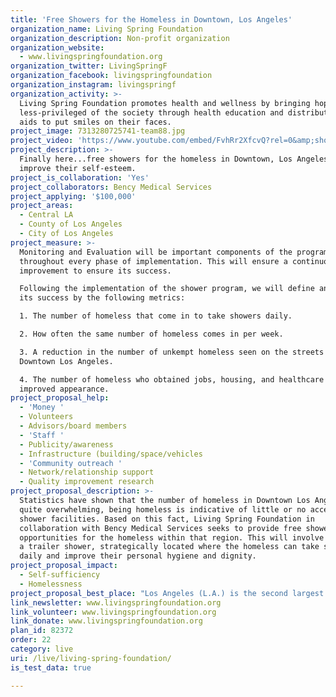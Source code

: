 ```yaml
---
title: 'Free Showers for the Homeless in Downtown, Los Angeles'
organization_name: Living Spring Foundation
organization_description: Non-profit organization
organization_website:
  - www.livingspringfoundation.org
organization_twitter: LivingSpringF
organization_facebook: livingspringfoundation
organization_instagram: livingspringf
organization_activity: >-
  Living Spring Foundation promotes health and wellness by bringing hope to the
  less-privileged of the society through health education and distribution of
  aids to put smiles on their faces.
project_image: 7313280725741-team88.jpg
project_video: 'https://www.youtube.com/embed/FvhRr2XfcvQ?rel=0&amp;showinfo=0'
project_description: >-
  Finally here...free showers for the homeless in Downtown, Los Angeles to
  improve their self-esteem.
project_is_collaboration: 'Yes'
project_collaborators: Bency Medical Services
project_applying: '$100,000'
project_areas:
  - Central LA
  - County of Los Angeles
  - City of Los Angeles
project_measure: >-
  Monitoring and Evaluation will be important components of the program
  throughout every phase of implementation. This will ensure a continuous
  improvement to ensure its success. 

  Following the implementation of the shower program, we will define and measure
  its success by the following metrics:

  1. The number of homeless that come in to take showers daily.

  2. How often the same number of homeless comes in per week.

  3. A reduction in the number of unkempt homeless seen on the streets of
  Downtown Los Angeles. 

  4. The number of homeless who obtained jobs, housing, and healthcare through
  improved appearance.
project_proposal_help:
  - 'Money '
  - Volunteers
  - Advisors/board members
  - 'Staff '
  - Publicity/awareness
  - Infrastructure (building/space/vehicles
  - 'Community outreach '
  - Network/relationship support
  - Quality improvement research
project_proposal_description: >-
  Statistics have shown that the number of homeless in Downtown Los Angeles is
  quite overwhelming, being homeless is indicative of little or no access to
  shower facilities. Based on this fact, Living Spring Foundation in
  collaboration with Bency Medical Services seeks to provide free shower
  opportunities for the homeless within that region. This will involve providing
  a trailer shower, strategically located where the homeless can take showers
  daily and improve their personal hygiene and dignity.
project_proposal_impact:
  - Self-sufficiency
  - Homelessness
project_proposal_best_place: "Los Angeles (L.A.) is the second largest city in the United States, it a great tourist destination, however, it is known for its high population of homeless. This is due to various factors, which has left people on the streets, homeless, without access to adequate services, showers inclusive. Recent studies have shown a marked increase in the number of homeless in L.A., with over 10,000 in the Downtown area of Los Angeles, and over 6,000 veterans. These homeless are seen on the streets, night and day, most times looking unkempt. In spite of their possession of clean clothing, without a proper shower, the effect is all but negated. \n\nWhile the city of Los Angeles strives to be the best place to live, through the humanitarian services of the city and other organizations, providing food, shelter, healthcare, and more, to this group, there is a gap in the attention to their personal hygiene. In view of this, Living Spring Foundation, which is aimed at bringing hope to the less-privileged seeks to embark upon this program, which is providing free showers starting in Downtown L.A. This activity will buttress the other humanitarian services and further contribute towards making L.A. the best place to live. \n\nIf Living Spring Foundation is granted this award for the implementation of the shower program, we will offer warm and cool baths, encouraging the homeless to come at least twice a week to daily. Thus, making L.A. a better place to play, a better place to connect, and a better place to live. \nSome of the benefits to the homeless include:\n-\tImproved hygiene. \n-\tImproved self-esteem and dignity.\n-       The homeless will be happy with themselves.\n-\tBetter positioning for access to job, healthcare, housing, and food.\n-\tImproved relationship with city officials, police inclusive.\nThe benefits of this project cannot be over-emphasized; as it not only affects the homeless, but also the city of L.A., thus making L.A. the best place to live, play and connect."
link_newsletter: www.livingspringfoundation.org
link_volunteer: www.livingspringfoundation.org
link_donate: www.livingspringfoundation.org
plan_id: 82372
order: 22
category: live
uri: /live/living-spring-foundation/
is_test_data: true

---
```

